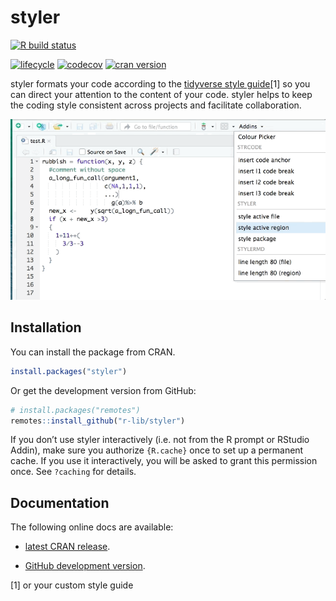 
<!-- README.md is generated from README.Rmd. Please edit that file -->

# styler

[![R build
status](https://github.com/r-lib/styler/workflows/R-CMD-check/badge.svg)](https://github.com/r-lib/styler/actions)

[![lifecycle](https://img.shields.io/badge/lifecycle-stable-brightgreen.svg)](https://www.tidyverse.org/lifecycle/#stable)
[![codecov](https://codecov.io/gh/r-lib/styler/branch/master/graph/badge.svg)](https://codecov.io/gh/r-lib/styler)
[![cran
version](https://www.r-pkg.org/badges/version/styler)](https://cran.r-project.org/package=styler)

styler formats your code according to the [tidyverse style
guide](https://style.tidyverse.org)[1] so you can direct your attention
to the content of your code. styler helps to keep the coding style
consistent across projects and facilitate collaboration.

<img src="https://raw.githubusercontent.com/lorenzwalthert/some_raw_data/master/styler_0.1.gif" width="650px" />

## Installation

You can install the package from CRAN.

``` r
install.packages("styler")
```

Or get the development version from GitHub:

``` r
# install.packages("remotes")
remotes::install_github("r-lib/styler")
```

If you don’t use styler interactively (i.e. not from the R prompt or
RStudio Addin), make sure you authorize `{R.cache}` once to set up a
permanent cache. If you use it interactively, you will be asked to grant
this permission once. See `?caching` for details.

## Documentation

The following online docs are available:

-   [latest CRAN release](https://styler.r-lib.org).

-   [GitHub development version](https://styler.r-lib.org/dev).

[1] or your custom style guide

